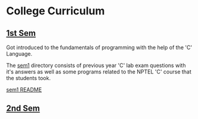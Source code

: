 # College Curriculum

## [1st Sem](./sem1/README.md)
Got introduced to the fundamentals of programming with the help of the 'C' Language.

The [sem1](./sem1) directory consists of previous year 'C' lab exam questions with it's answers as well as some programs related to the NPTEL 'C' course that the students took.

[sem1 README](./sem1/README.md)

## [2nd Sem](./sem2/README.md)

